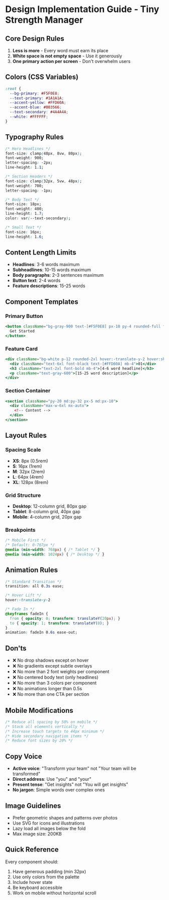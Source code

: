 # Design Implementation Guide - Tiny Strength Manager

## Core Design Rules
1. **Less is more** - Every word must earn its place
2. **White space is not empty space** - Use it generously
3. **One primary action per screen** - Don't overwhelm users

## Colors (CSS Variables)
```css
:root {
  --bg-primary: #F5F0E8;
  --text-primary: #1A1A1A;
  --accent-yellow: #FFD60A;
  --accent-blue: #003566;
  --text-secondary: #4A4A4A;
  --white: #FFFFFF;
}
```

## Typography Rules
```css
/* Hero Headlines */
font-size: clamp(48px, 8vw, 80px);
font-weight: 900;
letter-spacing: -2px;
line-height: 1.1;

/* Section Headers */
font-size: clamp(32px, 5vw, 48px);
font-weight: 700;
letter-spacing: -1px;

/* Body Text */
font-size: 18px;
font-weight: 400;
line-height: 1.7;
color: var(--text-secondary);

/* Small Text */
font-size: 16px;
line-height: 1.6;
```

## Content Length Limits
- **Headlines**: 3-6 words maximum
- **Subheadlines**: 10-15 words maximum  
- **Body paragraphs**: 2-3 sentences maximum
- **Button text**: 2-4 words
- **Feature descriptions**: 15-25 words

## Component Templates

### Primary Button
```jsx
<button className="bg-gray-900 text-[#F5F0E8] px-10 py-4 rounded-full font-semibold text-lg hover:-translate-y-1 hover:shadow-lg transition-all duration-300">
  Get Started
</button>
```

### Feature Card
```jsx
<div className="bg-white p-12 rounded-2xl hover:-translate-y-2 hover:shadow-xl transition-all duration-300">
  <div className="text-6xl font-black text-[#FFD60A] mb-4">01</div>
  <h3 className="text-2xl font-bold mb-4">[4-6 word headline]</h3>
  <p className="text-gray-600">[15-25 word description]</p>
</div>
```

### Section Container
```jsx
<section className="py-20 md:py-32 px-5 md:px-10">
  <div className="max-w-6xl mx-auto">
    <!-- Content -->
  </div>
</section>
```

## Layout Rules

### Spacing Scale
- **XS**: 8px (0.5rem)
- **S**: 16px (1rem)
- **M**: 32px (2rem)
- **L**: 64px (4rem)
- **XL**: 128px (8rem)

### Grid Structure
- **Desktop**: 12-column grid, 80px gap
- **Tablet**: 8-column grid, 40px gap
- **Mobile**: 4-column grid, 20px gap

### Breakpoints
```css
/* Mobile First */
/* Default: 0-767px */
@media (min-width: 768px) { /* Tablet */ }
@media (min-width: 1024px) { /* Desktop */ }
```

## Animation Rules
```css
/* Standard Transition */
transition: all 0.3s ease;

/* Hover Lift */
hover:-translate-y-2

/* Fade In */
@keyframes fadeIn {
  from { opacity: 0; transform: translateY(20px); }
  to { opacity: 1; transform: translateY(0); }
}
animation: fadeIn 0.6s ease-out;
```

## Don'ts
- ❌ No drop shadows except on hover
- ❌ No gradients except subtle overlays
- ❌ No more than 2 font weights per component
- ❌ No centered body text (only headlines)
- ❌ No more than 3 colors per component
- ❌ No animations longer than 0.5s
- ❌ No more than one CTA per section

## Mobile Modifications
```css
/* Reduce all spacing by 50% on mobile */
/* Stack all elements vertically */
/* Increase touch targets to 44px minimum */
/* Hide secondary navigation items */
/* Reduce font sizes by 20% */
```

## Copy Voice
- **Active voice**: "Transform your team" not "Your team will be transformed"
- **Direct address**: Use "you" and "your"
- **Present tense**: "Get insights" not "You will get insights"
- **No jargon**: Simple words over complex ones

## Image Guidelines
- Prefer geometric shapes and patterns over photos
- Use SVG for icons and illustrations
- Lazy load all images below the fold
- Max image size: 200KB

## Quick Reference
Every component should:
1. Have generous padding (min 32px)
2. Use only colors from the palette
3. Include hover state
4. Be keyboard accessible
5. Work on mobile without horizontal scroll